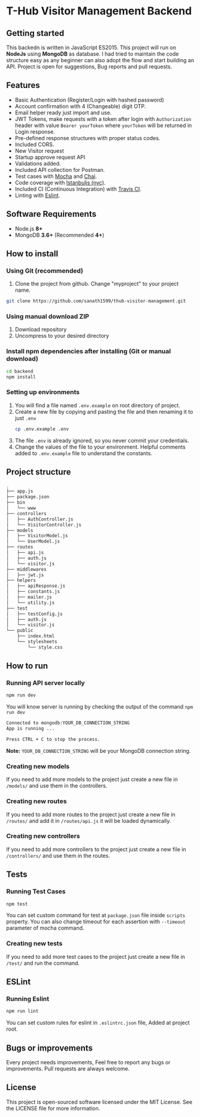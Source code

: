 # T-Hub Visitor Management Backend


## Getting started


This backedn is written in JavaScript ES2015. This project will run on **NodeJs** using **MongoDB** as database. I had tried to maintain the code structure easy as any beginner can also adopt the flow and start building an API. Project is open for suggestions, Bug reports and pull requests. 

## Features

-   Basic Authentication (Register/Login with hashed password)
-   Account confirmation with 4 (Changeable) digit OTP.
-   Email helper ready just import and use.
-   JWT Tokens, make requests with a token after login with `Authorization` header with value `Bearer yourToken` where `yourToken` will be returned in Login response.
-   Pre-defined response structures with proper status codes.
-   Included CORS.
-   New Visitor request
-   Startup approve request API
-   Validations added.
-   Included API collection for Postman.
-   Test cases with [Mocha](https://mochajs.org/) and [Chai](https://www.chaijs.com/).
-   Code coverage with [Istanbuljs (nyc)](https://istanbul.js.org/).
-   Included CI (Continuous Integration) with [Travis CI](https://travis-ci.org).
-   Linting with [Eslint](https://eslint.org/).

## Software Requirements

-   Node.js **8+**
-   MongoDB **3.6+** (Recommended **4+**)

## How to install

### Using Git (recommended)

1.  Clone the project from github. Change "myproject" to your project name.

```bash
git clone https://github.com/sanath1599/thub-visitor-management.git
```

### Using manual download ZIP

1.  Download repository
2.  Uncompress to your desired directory

### Install npm dependencies after installing (Git or manual download)

```bash
cd backend
npm install
```

### Setting up environments

1.  You will find a file named `.env.example` on root directory of project.
2.  Create a new file by copying and pasting the file and then renaming it to just `.env`
    ```bash
    cp .env.example .env
    ```
3.  The file `.env` is already ignored, so you never commit your credentials.
4.  Change the values of the file to your environment. Helpful comments added to `.env.example` file to understand the constants.
## Project  structure
```sh
.
├── app.js
├── package.json
├── bin
│   └── www
├── controllers
│   ├── AuthController.js
│   └── VisitorController.js
├── models
│   ├── VisitorModel.js
│   └── UserModel.js
├── routes
│   ├── api.js
│   ├── auth.js
│   └── visitor.js
├── middlewares
│   ├── jwt.js
├── helpers
│   ├── apiResponse.js
│   ├── constants.js
│   ├── mailer.js
│   └── utility.js
├── test
│   ├── testConfig.js
│   ├── auth.js
│   └── visitor.js
└── public
    ├── index.html
    └── stylesheets
        └── style.css
```
## How to run

### Running  API server locally

```bash
npm run dev
```

You will know server is running by checking the output of the command `npm run dev`

```bash
Connected to mongodb:YOUR_DB_CONNECTION_STRING
App is running ...

Press CTRL + C to stop the process.
```
**Note:**  `YOUR_DB_CONNECTION_STRING` will be your MongoDB connection string.

### Creating new models

If you need to add more models to the project just create a new file in `/models/` and use them in the controllers.

### Creating new routes

If you need to add more routes to the project just create a new file in `/routes/` and add it in `/routes/api.js` it will be loaded dynamically.

### Creating new controllers

If you need to add more controllers to the project just create a new file in `/controllers/` and use them in the routes.

## Tests

### Running  Test Cases

```bash
npm test
```

You can set custom command for test at `package.json` file inside `scripts` property. You can also change timeout for each assertion with `--timeout` parameter of mocha command.

### Creating new tests

If you need to add more test cases to the project just create a new file in `/test/` and run the command.

## ESLint

### Running  Eslint

```bash
npm run lint
```

You can set custom rules for eslint in `.eslintrc.json` file, Added at project root.

## Bugs or improvements

Every project needs improvements, Feel free to report any bugs or improvements. Pull requests are always welcome.

## License

This project is open-sourced software licensed under the MIT License. See the LICENSE file for more information.